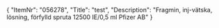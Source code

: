 {
  "ItemNr": "056278",
  "Title": "test",
  "Description": "Fragmin, inj-vätska, lösning, förfylld spruta 12500 IE/0,5 ml Pfizer AB"
}